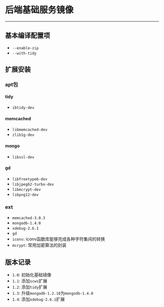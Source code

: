 # 后端基础服务镜像

---

## 基本编译配置项

* `--enable-zip`
* `--with-tidy`

## 扩展安装

### apt包

#### tidy

* `ibtidy-dev`

#### memcached

* `libmemcached-dev`
* `zlib1g-dev`

#### mongo

* `libssl-dev`

#### gd

* `libfreetype6-dev`
* `libjpeg62-turbo-dev`
* `libmcrypt-dev`
* `libpng12-dev`

### ext

* `memcached-3.0.3`
* `mongodb-1.4.0`
* `xdebug-2.6.1`
* `gd`
* `iconv`: iconv函数库能够完成各种字符集间的转换
* `mcrypt`: 常用加密算法的封装

## 版本记录

* `1.0`: 初始化基础镜像
* `1.1`: 添加`scws`扩展
* `1.2`: 添加`tidy`扩展
* `1.3`: 升级`mongodb-1.2.10`为`mongodb-1.4.0`
* `1.4`: 添加`xdebug-2.6.1`扩展
